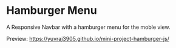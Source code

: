 # Hamburger Menu

A Responsive Navbar with a hamburger menu for the moble view.

Preview: https://yuvraj3905.github.io/mini-project-hamburger-js/
